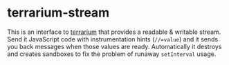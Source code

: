 terrarium-stream
================

This is an interface to [terrarium](https://github.com/tmcw/terrarium) that provides a readable & writable stream.
Send it JavaScript code with instrumentation hints (`//=value`) and it sends you back messages when those values
are ready. Automatically it destroys and creates sandboxes to fix the problem of runaway `setInterval` usage.
